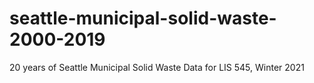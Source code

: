 # seattle-municipal-solid-waste-2000-2019
20 years of Seattle Municipal Solid Waste Data for LIS 545, Winter 2021
